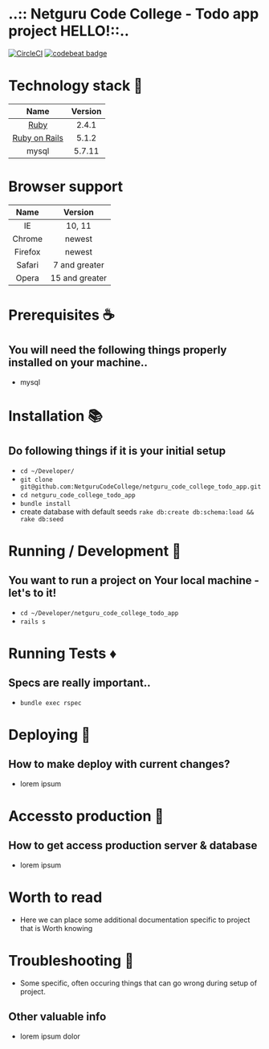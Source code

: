 # ..:: Netguru Code College - Todo app project HELLO!::..

[![CircleCI](https://circleci.com/gh/NetguruCodeCollege/netguru_code_college_todo_app.svg?style=svg)](https://circleci.com/gh/NetguruCodeCollege/netguru_code_college_todo_app)
[![codebeat badge](https://codebeat.co/badges/1c0cc39e-d3f2-4918-b4d1-4b2bf945a107)](https://codebeat.co/projects/github-com-netgurucodecollege-netguru_code_college_todo_app-master)

# Technology stack :gem:

Name |  Version |
| :--: | :---: |
| [Ruby](https://www.ruby-lang.org) | 2.4.1 |
| [Ruby on Rails](http://www.rubyonrails.org/) | 5.1.2 |
| mysql | 5.7.11 |

# Browser support

Name |  Version |
| :--: | :---: |
| IE | 10, 11 |
| Chrome | newest |
| Firefox | newest |
| Safari | 7 and greater |
| Opera | 15 and greater |

# Prerequisites :coffee:

## You will need the following things properly installed on your machine..

* mysql

# Installation :books:

## Do following things if it is your initial setup

  * `cd ~/Developer/`
  * `git clone git@github.com:NetguruCodeCollege/netguru_code_college_todo_app.git`
  * `cd netguru_code_college_todo_app`
  * `bundle install`
  * create database with default seeds `rake db:create db:schema:load && rake db:seed`

# Running / Development :shoe:

## You want to run a project on Your local machine - let's to it!

  * `cd ~/Developer/netguru_code_college_todo_app`
  * `rails s`

# Running Tests :diamonds:

## Specs are really important..

  * `bundle exec rspec`

# Deploying :bullettrain_side:

## How to make deploy with current changes?

  * lorem ipsum

# Accessto production :bullettrain_side:

## How to get access production server & database

  * lorem ipsum

# Worth to read

  * Here we can place some additional documentation specific to project that is Worth
    knowing


# Troubleshooting :handbag:

  * Some specific, often occuring things that can go wrong during setup of project.

## Other valuable info

  * lorem ipsum dolor
